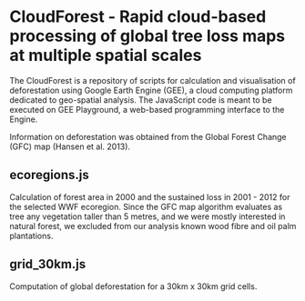CloudForest - Rapid cloud-based processing of global tree loss maps at multiple spatial scales
=========

The CloudForest is a repository of scripts for calculation and visualisation of deforestation using Google Earth Engine (GEE), a cloud computing platform dedicated to geo-spatial analysis. The JavaScript code is meant to be executed on GEE Playground, a web-based programming interface to the Engine. 

Information on deforestation was obtained from the Global Forest Change (GFC) map (Hansen et al. 2013). 

ecoregions.js
---------
Calculation of forest area in 2000 and the sustained loss in 2001 - 2012 for the selected WWF ecoregion. Since the GFC map algorithm evaluates as tree any vegetation taller than 5 metres, and we were mostly interested in natural forest, we excluded from our analysis known wood fibre and oil palm plantations. 

grid_30km.js
---------
Computation of global deforestation for a 30km x 30km grid cells.
